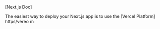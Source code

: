 
[Next.js Doc] 
  
The easiest way to deploy your Next.js app is to use the [Vercel Platform] https/vereo m
